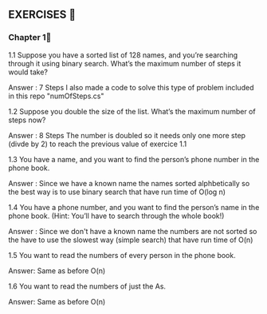 <h2>EXERCISES 📝</h2>

<h3>Chapter 1📝</h3>

1.1 Suppose you have a sorted list of 128 names, and you’re searching 
through it using binary search. What’s the maximum number of 
steps it would take?

Answer : 7 Steps 
I also made a code to solve this type of problem included in this repo "numOfSteps.cs"

1.2 Suppose you double the size of the list. What’s the maximum 
number of steps now?

Answer : 8 Steps 
The number is doubled so it needs only one more step (divde by 2) to reach the previous value of exercice 1.1

1.3   You have a name, and you want to find the person’s phone number 
in the phone book. 

Answer : Since we have a known name the names sorted alphbetically so the best way is to use binary search that have run time of O(log n)

1.4   You have a phone number, and you want to find the person’s name 
in the phone book. (Hint: You’ll have to search through the whole 
book!)

Answer : Since we don't have a known name the numbers are not sorted so the have to use the slowest way (simple search) that have run time of O(n)

1.5   You want to read the numbers of every person in the phone book.

Answer: Same as before O(n)

 1.6 You want to read the numbers of just the As. 

Answer: Same as before O(n)


